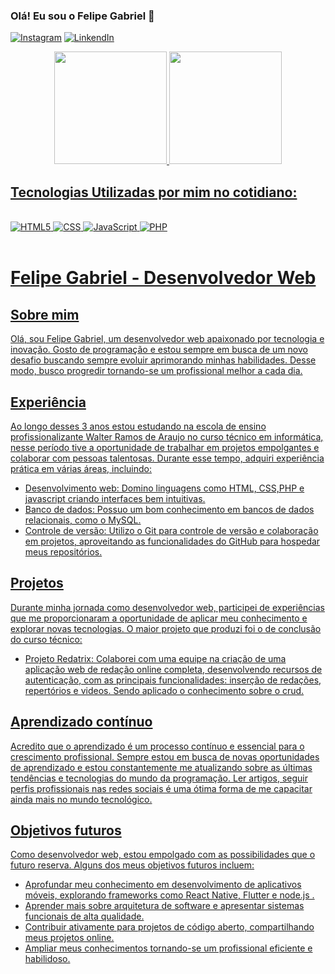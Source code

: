 ### Olá! Eu sou o Felipe Gabriel 👋
[![Instagram](https://img.shields.io/badge/Instagram-E4405F?style=for-the-badge&logo=instagram&logoColor=white)](https://www.instagram.com/felipegabriel1655/)
[![LinkendIn](https://img.shields.io/badge/LinkedIn-0077B5?style=for-the-badge&logo=linkedin&logoColor=white)](https://www.linkedin.com/in/felipe-gabriel-ba0251278)

<div align="center">
    <a href="https://github.com/FelipeGabriel05">
    <img height="180em" src="https://github-readme-stats.vercel.app/api?username=FelipeGabriel05&show_icons=true&theme=dark&include_all_commits=true&count_private=true"/>
    <img height="180em" src="https://github-readme-stats.vercel.app/api/top-langs/?username=FelipeGabriel05&layout=compact&langs_count=7&theme=dark">
</div>

## Tecnologias Utilizadas por mim no cotidiano:

<div style="display: inline_block"><br/>
   <img alt="HTML5" src="https://img.shields.io/badge/HTML5-E34F26?style=for-the-badge&logo=html5&logoColor=white">
   <img alt="CSS" src="https://img.shields.io/badge/CSS3-1572B6?style=for-the-badge&logo=css3&logoColor=white">
   <img alt="JavaScript" src="https://img.shields.io/badge/JavaScript-F7DF1E?style=for-the-badge&logo=javascript&logoColor=black">
   <img alt="PHP" src="https://img.shields.io/badge/PHP-777BB4?style=for-the-badge&logo=php&logoColor=white">
   
</div> <br/>

# Felipe Gabriel - Desenvolvedor Web

## Sobre mim

Olá, sou Felipe Gabriel, um desenvolvedor web apaixonado por tecnologia e inovação. Gosto de programação e estou sempre em busca de um novo desafio buscando sempre evoluir aprimorando minhas habilidades. Desse modo, busco progredir tornando-se um profissional melhor a cada dia.

## Experiência

Ao longo desses 3 anos estou estudando na escola de ensino profissionalizante Walter Ramos de Araujo no curso técnico em informática, nesse período tive a oportunidade de trabalhar em projetos empolgantes e colaborar com pessoas talentosas. Durante esse tempo, adquiri experiência prática em várias áreas, incluindo:

- Desenvolvimento web: Domino linguagens como HTML, CSS,PHP e javascript criando interfaces bem intuitivas.
- Banco de dados: Possuo um bom conhecimento em bancos de dados relacionais, como o MySQL.
- Controle de versão: Utilizo o Git para controle de versão e colaboração em projetos, aproveitando as funcionalidades do GitHub para hospedar meus repositórios.

## Projetos

Durante minha jornada como desenvolvedor web, participei de experiências que me proporcionaram a oportunidade de aplicar meu conhecimento e explorar novas tecnologias. O maior projeto que produzi foi o de conclusão do curso técnico:

- Projeto Redatrix: Colaborei com uma equipe na criação de uma aplicação web de redação online completa, desenvolvendo recursos de autenticação, com as principais funcionalidades: inserção de redações, repertórios e videos. Sendo aplicado o conhecimento sobre o crud.

## Aprendizado contínuo

Acredito que o aprendizado é um processo contínuo e essencial para o crescimento profissional. Sempre estou em busca de novas oportunidades de aprendizado e estou constantemente me atualizando sobre as últimas tendências e tecnologias do mundo da programação. Ler artigos, seguir perfis profissionais nas redes sociais é uma ótima forma de me capacitar ainda mais no mundo tecnológico.

## Objetivos futuros

Como desenvolvedor web, estou empolgado com as possibilidades que o futuro reserva. Alguns dos meus objetivos futuros incluem:

- Aprofundar meu conhecimento em desenvolvimento de aplicativos móveis, explorando frameworks como React Native, Flutter e node.js .
- Aprender mais sobre arquitetura de software e apresentar sistemas funcionais de alta qualidade.
- Contribuir ativamente para projetos de código aberto, compartilhando meus projetos online.
- Ampliar meus conhecimentos tornando-se um profissional eficiente e habilidoso.
